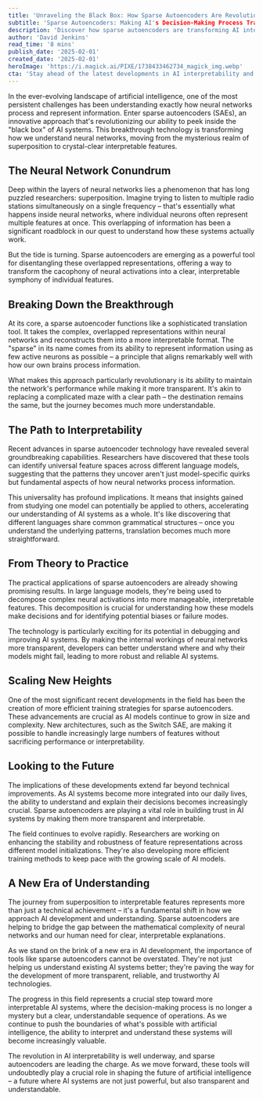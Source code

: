 ```yaml
---
title: 'Unraveling the Black Box: How Sparse Autoencoders Are Revolutionizing AI Interpretability'
subtitle: 'Sparse Autoencoders: Making AI's Decision-Making Process Transparent'
description: 'Discover how sparse autoencoders are transforming AI interpretability by converting complex neural network representations into clear, understandable features. Learn about this breakthrough technology that\'s making AI systems more transparent while maintaining their performance, and explore its implications for the future of artificial intelligence.'
author: 'David Jenkins'
read_time: '8 mins'
publish_date: '2025-02-01'
created_date: '2025-02-01'
heroImage: 'https://i.magick.ai/PIXE/1738433462734_magick_img.webp'
cta: 'Stay ahead of the latest developments in AI interpretability and sparse autoencoders by following us on LinkedIn at MagickAI, where we regularly share insights and updates on cutting-edge AI technologies.'
---
```


In the ever-evolving landscape of artificial intelligence, one of the most persistent challenges has been understanding exactly how neural networks process and represent information. Enter sparse autoencoders (SAEs), an innovative approach that's revolutionizing our ability to peek inside the "black box" of AI systems. This breakthrough technology is transforming how we understand neural networks, moving from the mysterious realm of superposition to crystal-clear interpretable features.

## The Neural Network Conundrum

Deep within the layers of neural networks lies a phenomenon that has long puzzled researchers: superposition. Imagine trying to listen to multiple radio stations simultaneously on a single frequency – that's essentially what happens inside neural networks, where individual neurons often represent multiple features at once. This overlapping of information has been a significant roadblock in our quest to understand how these systems actually work.

But the tide is turning. Sparse autoencoders are emerging as a powerful tool for disentangling these overlapped representations, offering a way to transform the cacophony of neural activations into a clear, interpretable symphony of individual features.

## Breaking Down the Breakthrough

At its core, a sparse autoencoder functions like a sophisticated translation tool. It takes the complex, overlapped representations within neural networks and reconstructs them into a more interpretable format. The "sparse" in its name comes from its ability to represent information using as few active neurons as possible – a principle that aligns remarkably well with how our own brains process information.

What makes this approach particularly revolutionary is its ability to maintain the network's performance while making it more transparent. It's akin to replacing a complicated maze with a clear path – the destination remains the same, but the journey becomes much more understandable.

## The Path to Interpretability

Recent advances in sparse autoencoder technology have revealed several groundbreaking capabilities. Researchers have discovered that these tools can identify universal feature spaces across different language models, suggesting that the patterns they uncover aren't just model-specific quirks but fundamental aspects of how neural networks process information.

This universality has profound implications. It means that insights gained from studying one model can potentially be applied to others, accelerating our understanding of AI systems as a whole. It's like discovering that different languages share common grammatical structures – once you understand the underlying patterns, translation becomes much more straightforward.

## From Theory to Practice

The practical applications of sparse autoencoders are already showing promising results. In large language models, they're being used to decompose complex neural activations into more manageable, interpretable features. This decomposition is crucial for understanding how these models make decisions and for identifying potential biases or failure modes.

The technology is particularly exciting for its potential in debugging and improving AI systems. By making the internal workings of neural networks more transparent, developers can better understand where and why their models might fail, leading to more robust and reliable AI systems.

## Scaling New Heights

One of the most significant recent developments in the field has been the creation of more efficient training strategies for sparse autoencoders. These advancements are crucial as AI models continue to grow in size and complexity. New architectures, such as the Switch SAE, are making it possible to handle increasingly large numbers of features without sacrificing performance or interpretability.

## Looking to the Future

The implications of these developments extend far beyond technical improvements. As AI systems become more integrated into our daily lives, the ability to understand and explain their decisions becomes increasingly crucial. Sparse autoencoders are playing a vital role in building trust in AI systems by making them more transparent and interpretable.

The field continues to evolve rapidly. Researchers are working on enhancing the stability and robustness of feature representations across different model initializations. They're also developing more efficient training methods to keep pace with the growing scale of AI models.

## A New Era of Understanding

The journey from superposition to interpretable features represents more than just a technical achievement – it's a fundamental shift in how we approach AI development and understanding. Sparse autoencoders are helping to bridge the gap between the mathematical complexity of neural networks and our human need for clear, interpretable explanations.

As we stand on the brink of a new era in AI development, the importance of tools like sparse autoencoders cannot be overstated. They're not just helping us understand existing AI systems better; they're paving the way for the development of more transparent, reliable, and trustworthy AI technologies.

The progress in this field represents a crucial step toward more interpretable AI systems, where the decision-making process is no longer a mystery but a clear, understandable sequence of operations. As we continue to push the boundaries of what's possible with artificial intelligence, the ability to interpret and understand these systems will become increasingly valuable.

The revolution in AI interpretability is well underway, and sparse autoencoders are leading the charge. As we move forward, these tools will undoubtedly play a crucial role in shaping the future of artificial intelligence – a future where AI systems are not just powerful, but also transparent and understandable.